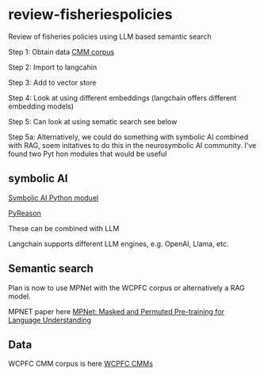 # review-fisheriespolicies
Review of fisheries policies using LLM based semantic search

Step 1: Obtain data [CMM corpus](https://cmm.wcpfc.int/)

Step 2: Import to langcahin

Step 3: Add to vector store

Step 4: Look at using different embeddings (langchain offers different embedding models)

Step 5: Can look at using sematic search see below

Step 5a: Alternatively, we could do something with symbolic AI combined with RAG, soem initatives to do this in the neurosymbolic AI community.
I've found two Pyt hon modules that would be useful
 
## symbolic AI

[Symbolic AI Python moduel](https://pypi.org/project/symbolicai/)

[PyReason](https://github.com/lab-v2/pyreason)

These can be combined with LLM 

Langchain supports different LLM engines, e.g. OpenAI, Llama, etc.  

## Semantic search

Plan is now to use MPNet with the WCPFC corpus or alternatively a RAG model.

MPNET paper here [MPNet: Masked and Permuted Pre-training for Language Understanding](https://arxiv.org/abs/2004.09297)

## Data 

WCPFC CMM corpus is here [WCPFC CMMs](https://cmm.wcpfc.int/)
